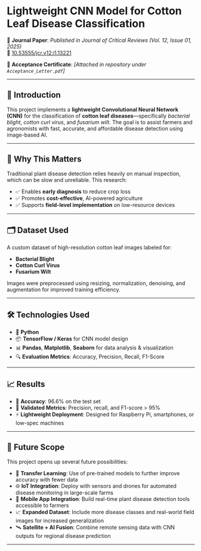 # Lightweight CNN Model for Cotton Leaf Disease Classification

📄 **Journal Paper**: *Published in Journal of Critical Reviews (Vol. 12, Issue 01, 2025)*  
🔗 [10.53555/jcr.v12:i1.13221](https://jcreview.com/archives/volume-12/issue-1/13221)

📜 **Acceptance Certificate**: _[Attached in repository under `Acceptance_Letter.pdf`]_

---

## 🔰 Introduction

This project implements a **lightweight Convolutional Neural Network (CNN)** for the classification of **cotton leaf diseases**—specifically *bacterial blight*, *cotton curl virus*, and *fusarium wilt*. The goal is to assist farmers and agronomists with fast, accurate, and affordable disease detection using image-based AI.

---

## 🌟 Why This Matters

Traditional plant disease detection relies heavily on manual inspection, which can be slow and unreliable. This research:

- ✅ Enables **early diagnosis** to reduce crop loss  
- ✅ Promotes **cost-effective**, AI-powered agriculture  
- ✅ Supports **field-level implementation** on low-resource devices

---

## 🗂 Dataset Used

A custom dataset of high-resolution cotton leaf images labeled for:

- **Bacterial Blight**  
- **Cotton Curl Virus**  
- **Fusarium Wilt**

Images were preprocessed using resizing, normalization, denoising, and augmentation for improved training efficiency.

---

## 🛠️ Technologies Used

- 🐍 **Python**  
- 📦 **TensorFlow / Keras** for CNN model design  
- 📊 **Pandas**, **Matplotlib**, **Seaborn** for data analysis & visualization  
- 🔍 **Evaluation Metrics**: Accuracy, Precision, Recall, F1-Score

---

## 📈 Results

- 🧠 **Accuracy**: 96.6% on the test set  
- 🧪 **Validated Metrics**: Precision, recall, and F1-score > 95%  
- ⚡ **Lightweight Deployment**: Designed for Raspberry Pi, smartphones, or low-spec machines

---

## 🚀 Future Scope

This project opens up several future possibilities:

- 🌱 **Transfer Learning**: Use of pre-trained models to further improve accuracy with fewer data  
- 🌐 **IoT Integration**: Deploy with sensors and drones for automated disease monitoring in large-scale farms  
- 📱 **Mobile App Integration**: Build real-time plant disease detection tools accessible to farmers  
- 📈 **Expanded Dataset**: Include more disease classes and real-world field images for increased generalization  
- 🛰 **Satellite + AI Fusion**: Combine remote sensing data with CNN outputs for regional disease prediction

---
